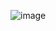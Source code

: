 ![image](https://github.com/PandeeswariA/scientific_calculator/assets/164881258/ea9a8b12-b7fa-404c-aa1e-3c548d81efbc)

